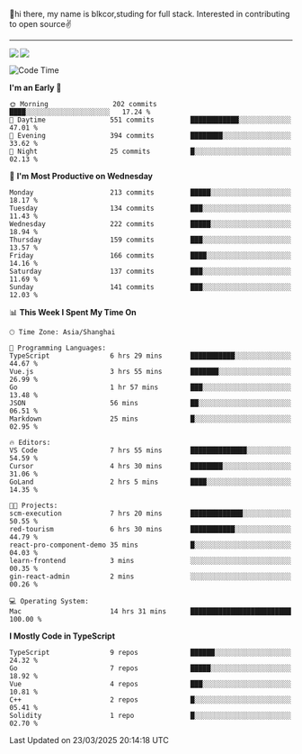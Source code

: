 👋hi there, my name is blkcor,studing for full stack.
Interested in contributing to open source✌️

<hr/>

![](https://github-readme-stats.vercel.app/api?username=blkcor)
<a href="https://github.com/blkcor/github-readme-stats">
    <img align="left" src="https://github-readme-stats.vercel.app/api/top-langs/?username=blkcor&hide=jupyter%20notebook,shaderlab,tex,c%23&langs_count=9" />
</a>


<!--START_SECTION:waka-->
![Code Time](http://img.shields.io/badge/Code%20Time-1%2C888%20hrs%2037%20mins-blue)

**I'm an Early 🐤** 

```text
🌞 Morning                202 commits         ████░░░░░░░░░░░░░░░░░░░░░   17.24 % 
🌆 Daytime                551 commits         ████████████░░░░░░░░░░░░░   47.01 % 
🌃 Evening                394 commits         ████████░░░░░░░░░░░░░░░░░   33.62 % 
🌙 Night                  25 commits          █░░░░░░░░░░░░░░░░░░░░░░░░   02.13 % 
```
📅 **I'm Most Productive on Wednesday** 

```text
Monday                   213 commits         █████░░░░░░░░░░░░░░░░░░░░   18.17 % 
Tuesday                  134 commits         ███░░░░░░░░░░░░░░░░░░░░░░   11.43 % 
Wednesday                222 commits         █████░░░░░░░░░░░░░░░░░░░░   18.94 % 
Thursday                 159 commits         ███░░░░░░░░░░░░░░░░░░░░░░   13.57 % 
Friday                   166 commits         ████░░░░░░░░░░░░░░░░░░░░░   14.16 % 
Saturday                 137 commits         ███░░░░░░░░░░░░░░░░░░░░░░   11.69 % 
Sunday                   141 commits         ███░░░░░░░░░░░░░░░░░░░░░░   12.03 % 
```


📊 **This Week I Spent My Time On** 

```text
🕑︎ Time Zone: Asia/Shanghai

💬 Programming Languages: 
TypeScript               6 hrs 29 mins       ███████████░░░░░░░░░░░░░░   44.67 % 
Vue.js                   3 hrs 55 mins       ███████░░░░░░░░░░░░░░░░░░   26.99 % 
Go                       1 hr 57 mins        ███░░░░░░░░░░░░░░░░░░░░░░   13.48 % 
JSON                     56 mins             ██░░░░░░░░░░░░░░░░░░░░░░░   06.51 % 
Markdown                 25 mins             █░░░░░░░░░░░░░░░░░░░░░░░░   02.95 % 

🔥 Editors: 
VS Code                  7 hrs 55 mins       ██████████████░░░░░░░░░░░   54.59 % 
Cursor                   4 hrs 30 mins       ████████░░░░░░░░░░░░░░░░░   31.06 % 
GoLand                   2 hrs 5 mins        ████░░░░░░░░░░░░░░░░░░░░░   14.35 % 

🐱‍💻 Projects: 
scm-execution            7 hrs 20 mins       █████████████░░░░░░░░░░░░   50.55 % 
red-tourism              6 hrs 30 mins       ███████████░░░░░░░░░░░░░░   44.79 % 
react-pro-component-demo 35 mins             █░░░░░░░░░░░░░░░░░░░░░░░░   04.03 % 
learn-frontend           3 mins              ░░░░░░░░░░░░░░░░░░░░░░░░░   00.35 % 
gin-react-admin          2 mins              ░░░░░░░░░░░░░░░░░░░░░░░░░   00.26 % 

💻 Operating System: 
Mac                      14 hrs 31 mins      █████████████████████████   100.00 % 
```

**I Mostly Code in TypeScript** 

```text
TypeScript               9 repos             ██████░░░░░░░░░░░░░░░░░░░   24.32 % 
Go                       7 repos             █████░░░░░░░░░░░░░░░░░░░░   18.92 % 
Vue                      4 repos             ███░░░░░░░░░░░░░░░░░░░░░░   10.81 % 
C++                      2 repos             █░░░░░░░░░░░░░░░░░░░░░░░░   05.41 % 
Solidity                 1 repo              █░░░░░░░░░░░░░░░░░░░░░░░░   02.70 % 
```




 Last Updated on 23/03/2025 20:14:18 UTC
<!--END_SECTION:waka-->


